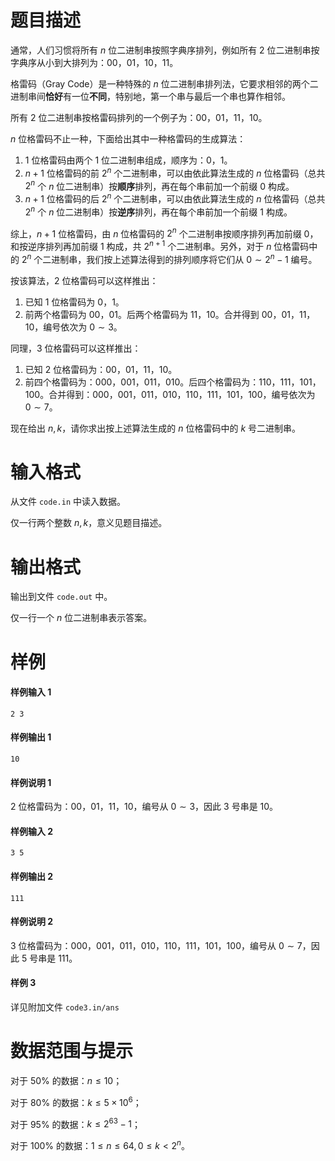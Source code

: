 
# 题目描述

通常，人们习惯将所有 $n$ 位二进制串按照字典序排列，例如所有 $2$ 位二进制串按字典序从小到大排列为：$00$，$01$，$10$，$11$。

格雷码（Gray Code）是一种特殊的 $n$ 位二进制串排列法，它要求相邻的两个二进制串间**恰好**有一位**不同**，特别地，第一个串与最后一个串也算作相邻。

所有 $2$ 位二进制串按格雷码排列的一个例子为：$00$，$01$，$11$，$10$。

$n$ 位格雷码不止一种，下面给出其中一种格雷码的生成算法：
1. $1$ 位格雷码由两个 $1$ 位二进制串组成，顺序为：$0$，$1$。
2. $n + 1$ 位格雷码的前 $2^n$ 个二进制串，可以由依此算法生成的 $n$ 位格雷码（总共 $2^n$ 个 $n$ 位二进制串）按**顺序**排列，再在每个串前加一个前缀 $0$ 构成。
3. $n + 1$ 位格雷码的后 $2^n$ 个二进制串，可以由依此算法生成的 $n$ 位格雷码（总共 $2^n$ 个 $n$ 位二进制串）按**逆序**排列，再在每个串前加一个前缀 $1$ 构成。

综上，$n + 1$ 位格雷码，由 $n$ 位格雷码的 $2^n$ 个二进制串按顺序排列再加前缀 $0$，和按逆序排列再加前缀 $1$ 构成，共 $2^{n+1}$ 个二进制串。另外，对于 $n$ 位格雷码中的 $2^n$ 个二进制串，我们按上述算法得到的排列顺序将它们从 $0 \sim 2^n - 1$ 编号。

按该算法，$2$ 位格雷码可以这样推出：
1. 已知 $1$ 位格雷码为 $0$，$1$。
2. 前两个格雷码为 $00$，$01$。后两个格雷码为 $11$，$10$。合并得到 $00$，$01$，$11$，$10$，编号依次为 $0 \sim 3$。

同理，$3$ 位格雷码可以这样推出：
1. 已知 $2$ 位格雷码为：$00$，$01$，$11$，$10$。
2. 前四个格雷码为：$000$，$001$，$011$，$010$。后四个格雷码为：$110$，$111$，$101$，$100$。合并得到：$000$，$001$，$011$，$010$，$110$，$111$，$101$，$100$，编号依次为 $0 \sim 7$。

现在给出 $n, k$，请你求出按上述算法生成的 $n$ 位格雷码中的 $k$ 号二进制串。

# 输入格式

从文件 `code.in` 中读入数据。

仅一行两个整数 $n, k$，意义见题目描述。

# 输出格式

输出到文件 `code.out` 中。

仅一行一个 $n$ 位二进制串表示答案。

# 样例

#### 样例输入 1
```plain
2 3
```
#### 样例输出 1
```plain
10
```
#### 样例说明 1
$2$ 位格雷码为：$00$，$01$，$11$，$10$，编号从 $0 \sim 3$，因此 $3$ 号串是 $10$。

#### 样例输入 2
```plain
3 5
```
#### 样例输出 2
```plain
111
```
#### 样例说明 2
$3$ 位格雷码为：$000$，$001$，$011$，$010$，$110$，$111$，$101$，$100$，编号从 $0 \sim 7$，因此 $5$ 号串是 $111$。

#### 样例 3
详见附加文件 `code3.in/ans`


# 数据范围与提示

对于 $50\%$ 的数据：$n \le 10$；

对于 $80\%$ 的数据：$k \le 5 \times 10^6$；

对于 $95\%$ 的数据：$k \le 2^{63} − 1$；

对于 $100\%$ 的数据：$1 \le n \le 64 , 0 \le k < 2^n$。

